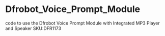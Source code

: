 # Dfrobot_Voice_Prompt_Module
 code to use the Dfrobot Voice Prompt Module with Integrated MP3 Player and Speaker SKU:DFR1173 
